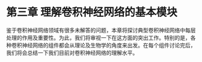 # 第三章 理解卷积神经网络的基本模块
鉴于卷积神经网络领域有很多未解答的问题，本章将探讨典型卷积神经网络中每层处理的作用及重要性。为此，我们将审视一下在这方面的突出工作。特别的是，各种卷积神经网络的组件都会从理论及生物学的角度来出发。在每个组件讨论完后，我们将会总结一下我们目前对卷积神经网络的理解水平。
